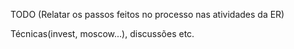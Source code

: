 TODO (Relatar os passos feitos no processo nas atividades da ER)

Técnicas(invest, moscow...), discussões etc.
